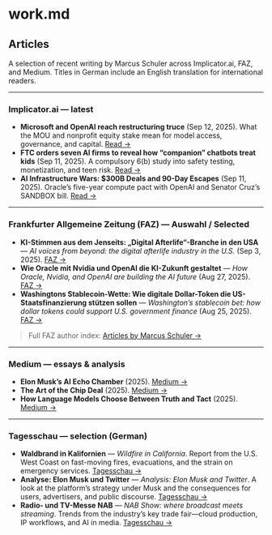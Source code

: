 # work.md

## Articles

A selection of recent writing by Marcus Schuler across Implicator.ai, FAZ, and Medium. Titles in German include an English translation for international readers.

---

### Implicator.ai — latest

* **Microsoft and OpenAI reach restructuring truce** (Sep 12, 2025). What the MOU and nonprofit equity stake mean for model access, governance, and capital. [Read →](https://www.implicator.ai/microsoft-and-openai-reach-restructuring-truce/)
* **FTC orders seven AI firms to reveal how “companion” chatbots treat kids** (Sep 11, 2025). A compulsory 6(b) study into safety testing, monetization, and teen risk. [Read →](https://www.implicator.ai/ftc-orders-seven-ai-firms-to-reveal-how-companion-chatbots-treat-kids/)
* **AI Infrastructure Wars: \$300B Deals and 90-Day Escapes** (Sep 11, 2025). Oracle’s five-year compute pact with OpenAI and Senator Cruz’s SANDBOX bill. [Read →](https://www.implicator.ai/ai-infrastructure-wars-300b-deals-and-90-day-escapes/)

---

### Frankfurter Allgemeine Zeitung (FAZ) — Auswahl / Selected

* **KI-Stimmen aus dem Jenseits: „Digital Afterlife“-Branche in den USA** — *AI voices from beyond: the digital afterlife industry in the U.S.* (Sep 3, 2025). [FAZ →](https://www.faz.net/pro/digitalwirtschaft/transformation/ki-stimmen-aus-dem-jenseits-digital-afterlife-branche-in-den-usa-110664581.html)
* **Wie Oracle mit Nvidia und OpenAI die KI-Zukunft gestaltet** — *How Oracle, Nvidia, and OpenAI are building the AI future* (Aug 27, 2025). [FAZ →](https://www.faz.net/pro/digitalwirtschaft/kuenstliche-intelligenz/wie-oracle-mit-nvidia-und-openai-die-ki-zukunft-gestaltet-110653709.html)
* **Washingtons Stablecoin-Wette: Wie digitale Dollar-Token die US-Staatsfinanzierung stützen sollen** — *Washington’s stablecoin bet: how dollar tokens could support U.S. government finance* (Aug 25, 2025). [FAZ →](https://www.faz.net/pro/digitalwirtschaft/transformation/stablecoin-wie-digitale-dollar-token-die-us-staatsfinanzierung-stuetzen-sollen-110653688.html)

> Full FAZ author index: [Articles by Marcus Schuler →](https://www.faz.net/pro/digitalwirtschaft/artikel-von-marcus-schuler/)

---

### Medium — essays & analysis

* **Elon Musk’s AI Echo Chamber** (2025). [Medium →](https://medium.com/%40marcus_66369/elon-musks-ai-echo-chamber-de3b7ab38e49)
* **The Art of the Chip Deal** (2025). [Medium →](https://medium.com/%40marcus_66369/the-art-of-the-chip-deal-b0de49469470)
* **How Language Models Choose Between Truth and Tact** (2025). [Medium →](https://medium.com/%40marcus_66369/how-language-models-choose-between-truth-and-tact-60e75405a893)

---

### Tagesschau — selection (German)

* **Waldbrand in Kalifornien** — *Wildfire in California*. Report from the U.S. West Coast on fast-moving fires, evacuations, and the strain on emergency services. [Tagesschau →](https://www.tagesschau.de/ausland/amerika/waldbrand-kalifornien-131.html)
* **Analyse: Elon Musk und Twitter** — *Analysis: Elon Musk and Twitter*. A look at the platform’s strategy under Musk and the consequences for users, advertisers, and public discourse. [Tagesschau →](https://www.tagesschau.de/wirtschaft/unternehmen/musk-twitter-analyse-101.html)
* **Radio- und TV-Messe NAB** — *NAB Show: where broadcast meets streaming*. Trends from the industry’s key trade fair—cloud production, IP workflows, and AI in media. [Tagesschau →](https://www.tagesschau.de/wirtschaft/digitales/radio-tv-messe-nab-101.html)